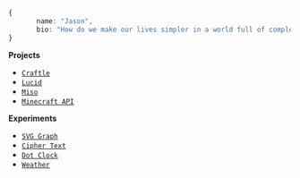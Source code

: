 ```ts
{
       name: "Jason",
       bio: "How do we make our lives simpler in a world full of complex technologies?"
}
```

**Projects**

- [`Craftle`](https://www.github.com/ejkorol/craftle)
- [`Lucid`](https://www.github.com/ejkorol/jason-korol-capstone)
- [`Miso`](https://www.github.com/ejkorol/lucid-expo)
- [`Minecraft API`](https://www.github.com/ejkorol/recipe-book)

**Experiments**

- [`SVG Graph`](https://www.github.com/ejkorol/svg-graph)
- [`Cipher Text`](https://www.github.com/ejkorol/cipher-text)
- [`Dot Clock`](https://www.github.com/ejkorol/dock)
- [`Weather`](https://www.github.com/ejkorol/graphql-weather-client)
